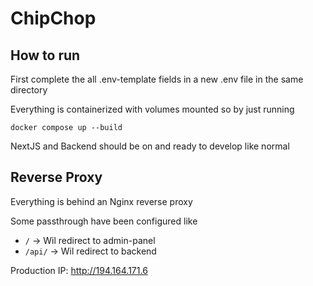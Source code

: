 # ChipChop

## How to run

First complete the all .env-template fields in a new .env file in the same directory

Everything is containerized with volumes mounted so by just running

`docker compose up --build`

NextJS and Backend should be on and ready to develop like normal

## Reverse Proxy

Everything is behind an Nginx reverse proxy

Some passthrough have been configured like

- `/` -> Wil redirect to admin-panel
- `/api/` -> Wil redirect to backend

Production IP: http://194.164.171.6
